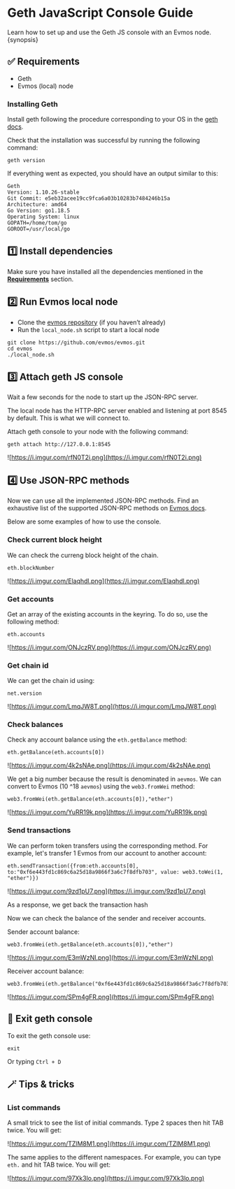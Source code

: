 <!--
order: 8
-->

# Geth JavaScript Console Guide

Learn how to set up and use the Geth JS console with an Evmos node. {synopsis}

## ✅ Requirements

- Geth
- Evmos (local) node

### Installing Geth

Install geth following the procedure corresponding to your OS in the [geth docs](https://geth.ethereum.org/docs/install-and-build/installing-geth).

Check that the installation was successful by running the following command:

```
geth version
```

If everything went as expected, you should have an output similar to this:

```
Geth
Version: 1.10.26-stable
Git Commit: e5eb32acee19cc9fca6a03b10283b7484246b15a
Architecture: amd64
Go Version: go1.18.5
Operating System: linux
GOPATH=/home/tom/go
GOROOT=/usr/local/go
```

## 1️⃣ Install dependencies

Make sure you have installed all the dependencies mentioned in the **[Requirements](#-requirements)** section.

## 2️⃣ Run Evmos local node

- Clone the [evmos repository](https://github.com/evmos/evmos) (if you haven’t already)
- Run the `local_node.sh` script to start a local node

```
git clone https://github.com/evmos/evmos.git
cd evmos
./local_node.sh
```

## 3️⃣ Attach geth JS console

Wait a few seconds for the node to start up the JSON-RPC server.

The local node has the HTTP-RPC server enabled and listening at port 8545 by default. This is what we will connect to.

Attach geth console to your node with the following command:

```
geth attach http://127.0.0.1:8545
```

![https://i.imgur.com/rfN0T2i.png](https://i.imgur.com/rfN0T2i.png)

## 4️⃣ Use JSON-RPC methods

Now we can use all the implemented JSON-RPC methods. Find an exhaustive list of the supported JSON-RPC methods on [Evmos docs](https://docs.evmos.org/developers/json-rpc/endpoints.html).

Below are some examples of how to use the console.

### Check current block height

We can check the curreng block height of the chain.

```
eth.blockNumber
```

![https://i.imgur.com/Elaqhdl.png](https://i.imgur.com/Elaqhdl.png)

### Get accounts

Get an array of the existing accounts in the keyring. To do so, use the following method:

```
eth.accounts
```

![https://i.imgur.com/ONJczRV.png](https://i.imgur.com/ONJczRV.png)

### Get chain id

We can get the chain id using:

```
net.version
```

![https://i.imgur.com/LmqJW8T.png](https://i.imgur.com/LmqJW8T.png)

### Check balances

Check any account balance using the `eth.getBalance` method:

```
eth.getBalance(eth.accounts[0])
```

![https://i.imgur.com/4k2sNAe.png](https://i.imgur.com/4k2sNAe.png)

We get a big number because the result is denominated in `aevmos`. We can convert to Evmos (10 ^18 `aevmos`) using the `web3.fromWei` method:

```
web3.fromWei(eth.getBalance(eth.accounts[0]),"ether")
```

![https://i.imgur.com/YuRR19k.png](https://i.imgur.com/YuRR19k.png)

### Send transactions

We can perform token transfers using the corresponding method. For example, let's transfer 1 Evmos from our account to another account:

```
eth.sendTransaction({from:eth.accounts[0], to:"0xf6e443fd1c869c6a25d18a9866f3a6c7f8dfb703", value: web3.toWei(1, "ether")})
```

![https://i.imgur.com/9zd1pU7.png](https://i.imgur.com/9zd1pU7.png)

As a response, we get back the transaction hash

Now we can check the balance of the sender and receiver accounts.

Sender account balance:

```
web3.fromWei(eth.getBalance(eth.accounts[0]),"ether")
```

![https://i.imgur.com/E3mWzNI.png](https://i.imgur.com/E3mWzNI.png)

Receiver account balance:

```
web3.fromWei(eth.getBalance("0xf6e443fd1c869c6a25d18a9866f3a6c7f8dfb703"),"ether")
```

![https://i.imgur.com/SPm4gFR.png](https://i.imgur.com/SPm4gFR.png)

## 🚪 Exit geth console

To exit the geth console use:

```
exit
```

Or typing `Ctrl + D`

## 🪄 Tips & tricks

### List commands

A small trick to see the list of initial commands. Type 2 spaces then hit TAB twice. You will get:

![https://i.imgur.com/TZlM8M1.png](https://i.imgur.com/TZlM8M1.png)

The same applies to the different namespaces. For example, you can type `eth.` and hit TAB twice. You will get:

![https://i.imgur.com/97Xk3lo.png](https://i.imgur.com/97Xk3lo.png)
